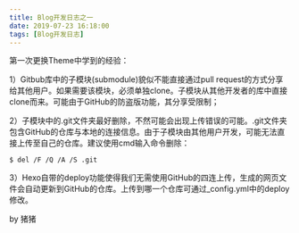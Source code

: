 ```yaml
---
title: Blog开发日志之一
date: 2019-07-23 16:18:00
tags: [Blog开发日志]
---
```


第一次更换Theme中学到的经验：

1）Gitbub库中的子模块(submodule)貌似不能直接通过pull request的方式分享给其他用户。如果需要该模块，必须单独clone。子模块从其他开发者的库中直接clone而来。可能由于GitHub的防盗版功能，其分享受限制；

2）子模块中的.git文件夹最好删除，不然可能会出现上传错误的可能。.git文件夹包含GitHub的仓库与本地的连接信息。由于子模块由其他用户开发，可能无法直接上传至自己的仓库。建议使用cmd输入命令删除：
```
$ del /F /Q /A /S .git
```

3）Hexo自带的deploy功能使得我们无需使用GitHub的四连上传，生成的网页文件会自动更新到GitHub的仓库。上传到哪一个仓库可通过_config.yml中的deploy修改。


by 猪猪

